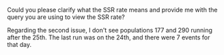 
Could you please clarify what the SSR rate means and provide me with the query you are using to view the SSR rate?

Regarding the second issue, I don't see populations 177 and 290 running after the 25th. The last run was on the 24th, and there were 7 events for that day.

